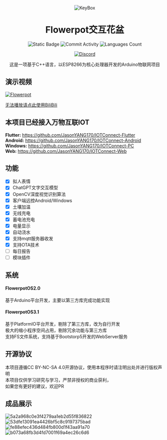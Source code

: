 <div align="center">
	
![KeyBox](https://github.com/JasonYANG170/Flowerpot/assets/39414350/fb4f4e7e-ed8a-4745-9fe7-4c52a4537b50)
    <h1> Flowerpot交互花盆</h1>


![Static Badge](https://img.shields.io/badge/License-CC_BY_NC_SA_4.0-green?style=for-the-badge)
![Commit Activity](https://img.shields.io/github/commit-activity/w/JasonYANG170/Flowerpot?style=for-the-badge&color=yellow)
![Languages Count](https://img.shields.io/github/languages/count/JasonYANG170/Flowerpot?logo=c&style=for-the-badge)

[![Discord](https://img.shields.io/discord/978108215499816980?style=social&logo=discord&label=echosec)](https://discord.com/invite/az3ceRmgVe)

这是一项基于C++语言，以ESP8266为核心处理器开发的Arduino物联网项目

</div>

## 演示视频
[![Flowerpot](https://res.cloudinary.com/marcomontalbano/image/upload/v1719167915/video_to_markdown/images/youtube--T8O9qbLbfRQ-c05b58ac6eb4c4700831b2b3070cd403.jpg)](https://youtu.be/T8O9qbLbfRQ "Flowerpot")


[无法播放请点此使用BiliBili](https://www.bilibili.com/video/BV1LCTFeuEKt/)
## 本项目已经接入万物互联IOT
**Flutter:** https://github.com/JasonYANG170/IOTConnect-Flutter  
**Android:** https://github.com/JasonYANG170/IOTConnect-Android  
**Windows:** https://github.com/JasonYANG170/IOTConnect-PC  
**Web:**     https://github.com/JasonYANG170/IOTConnect-Web

## 功能
- [x] 拟人表情
- [x] ChatGPT文字交互模型
- [x] OpenCV深度视觉识别算法
- [x] 客户端远控Android/Windows
- [x] 土壤加温
- [x] 无线充电
- [x] 蓄电池充电
- [x] 电量显示
- [x] 自动浇水
- [x] 支持mqtt服务器收发
- [x] 支持OTA技术
- [ ] 每日报告
- [ ] 模块插件

## 系统
#### FlowerpotOS2.0
基于Arduino平台开发，主要以第三方库完成功能实现

#### FlowerpotOS3.1
基于PlatformIO平台开发，剔除了第三方库，改为自行开发  
极大的缩小程序空间占用，剔除冗余功能与第三方库  
支持FS文件系统，支持基于Bootstorp5开发的WebServer服务  

## 开源协议
本项目遵循CC BY-NC-SA 4.0开源协议，使用本程序时请注明出处并进行版权声明  
本项目仅供学习研究与学习，严禁非授权的商业获利，  
如果您有更好的建议，欢迎PR

## 成品展示

![5a2a968c0e3f4279aa1eb2d55f836822](https://github.com/user-attachments/assets/2a8849e0-01ae-415b-884f-a2ca97c9cc04)
![53dfe13091ea4426bf5c8c9197375bad](https://github.com/user-attachments/assets/2961dbbe-31c6-4260-b39e-6316866f306a)
![fe88efec436d484fb800d1f43aa91a70](https://github.com/user-attachments/assets/b8dcfa97-85c3-435a-a6b5-ae8cb66764cf)
![b073a68fb3d4fd7001f69a4ec26c6d6](https://github.com/user-attachments/assets/805f0c21-68b2-4d5c-8d79-24df6727f546)


